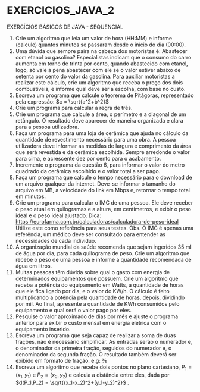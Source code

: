 # EXERCICIOS_JAVA_2
EXERCÍCIOS BÁSICOS DE JAVA - SEQUENCIAL

1. Crie um algoritmo que leia um valor de hora (HH:MM) e informe (calcule) quantos minutos se passaram desde o início do dia (00:00).
2. Uma dúvida que sempre paira na cabeça dos motoristas é: Abastecer com etanol ou gasolina? Especialistas indicam que o consumo do carro aumenta em torno de trinta por cento, quando abastecido com etanol, logo, só vale a pena abastecer com ele se o valor estiver abaixo de setenta por cento do valor da gasolina. Para auxiliar motoristas a realizar este cálculo, crie um algoritmo que receba o preço dos dois combustíveis, e informe qual deve ser a escolha, com base no custo.
3. Escreva um programa que calcule o teorema de Pitágoras, representado pela expressão: $c = \sqrt{a^2+b^2}$ 
4. Crie um programa para calcular a regra de três.
5. Crie um programa que calcule a área, o perímetro e a diagonal de um retângulo. O resultado deve aparecer de maneira organizada e clara para a pessoa utilizadora.
6. Faça um programa para uma loja de cerâmica que ajuda no cálculo da quantidade de revestimento necessário para uma obra. A pessoa utilizadora deve informar as medidas de largura e comprimento da área que será revestida e da cerâmica escolhida. Sempre arredonde o valor para cima, e acrescente dez por cento para o acabamento.
7. Incremente o programa da questão 6, para informar o valor do metro quadrado da cerâmica escolhido e o valor total a ser pago.
8. Faça um programa que calcule o tempo necessário para o download de um arquivo qualquer da internet. Deve-se informar o tamanho do arquivo em MB, a velocidade do link em Mbps e, retornar o tempo total em minutos.
9. Crie um programa para calcular o IMC de uma pessoa. Ele deve receber o peso atual em quilogramas e a altura, em centímetros, e exibir o peso ideal e o peso ideal ajustado. Dica: https://eurofarma.com.br/calculadoras/calculadora-de-peso-ideal Utilize este como referência para seus testes. Obs. O IMC é apenas uma referência, um médico deve ser consultado para entender as necessidades de cada indivíduo.
10. A organização mundial da saúde recomenda que sejam ingeridos 35 ml de água por dia, para cada quilograma de peso. Crie um algoritmo que recebe o peso de uma pessoa e informe a quantidade recomendada de água em litros.
11. Muitas pessoas têm dúvida sobre qual o gasto com energia de determinados equipamentos que possuem. Crie um algoritmo que receba a potência do equipamento em Watts, a quantidade de horas que ele fica ligado por dia, e o valor do KW/h. O cálculo é feito multiplicando a potência pela quantidade de horas, depois, dividindo por mil. Ao final, apresente a quantidade de KWh consumidos pelo equipamento e qual será o valor pago por eles.
12. Pesquise o valor aproximado de dias por mês e ajuste o programa anterior para exibir o custo mensal em energia elétrica com o equipamento inserido.
13. Escreva um programa que seja capaz de realizar a soma de duas frações, não é necessário simplificar. As entradas serão o numerador e, o denominador da primeira fração, seguidos do numerador e, o denominador da segunda fração. O resultado também deverá ser exibido em formato de fração. e.g: ⅗
14. Escreva um algoritmo que recebe dois pontos no plano cartesiano, $P_1=(x_1,y_1)$ e $P_2=(x_2,y_2)$ e calcula a distância entre eles, dada por $d(P_1,P_2) = \sqrt{(x_1-x_2)^2+(y_1-y_2)^2}$ .
